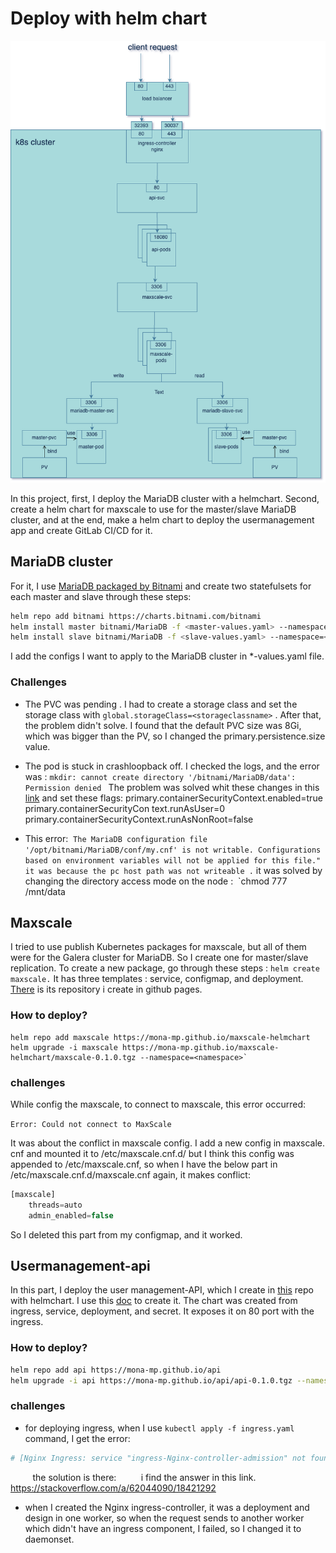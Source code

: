 # Deploy with helm chart

<p align="center">
    <img src="cluster.png">
</p>

In this project, first, I deploy the MariaDB cluster with a helmchart. Second, create a helm chart for maxscale to use for the master/slave MariaDB cluster, and at the end, make a helm chart to deploy the usermanagement app and create GitLab CI/CD for it.



## MariaDB cluster

For it, I use [MariaDB packaged by Bitnami](https://artifacthub.io/packages/helm/bitnami/mariadb) and create two statefulsets for each master and slave through these steps:

```bash
helm repo add bitnami https://charts.bitnami.com/bitnami
helm install master bitnami/MariaDB -f <master-values.yaml> --namespace=<namespace-name>
helm install slave bitnami/MariaDB -f <slave-values.yaml> --namespace=<namespace-name>

```
I add the configs I want to apply to the MariaDB cluster in *-values.yaml file.

### Challenges


- The PVC was pending . I had to create a storage class and set the storage class with `global.storageClass=<storageclassname>` ﻿. After that, the problem didn't solve. I found that the default PVC size was 8Gi, which was bigger than the  PV, so I changed  ﻿the primary.persistence.size value.
-  The pod is stuck in crashloopback off. I checked the logs, and  the error was : 
 `﻿mkdir: cannot create directory '/bitnami/MariaDB/data': Permission denied `
 The problem was solved whit these changes in this [link](https://github.com/bitnami/bitnami-docker-mariadb/issues/186#issuecomment-1128670750 ) and set these flags:
 primary.containerSecurityContext.enabled=true
primary.containerSecurityCon  text.runAsUser=0
primary.containerSecurityContext.runAsNonRoot=false

- This error: ﻿
`The MariaDB configuration file '/opt/bitnami/MariaDB/conf/my.cnf' is not writable. Configurations based on environment variables will not be applied for this file." ﻿it was because the pc host path was not writeable .`
 ﻿it was solved by changing the directory access mode on the node : ﻿
 ﻿`chmod 777 /mnt/data

## Maxscale 


I tried to use publish Kubernetes packages for maxscale, but all of them were for the Galera cluster for MariaDB.
So I create one for master/slave replication.
To create a new package, go through these steps :
`helm create maxscale.`
It has three templates : service, configmap, and deployment.
[There]() is its repository i create in github pages.

### How to deploy?

```
helm repo add maxscale https://mona-mp.github.io/maxscale-helmchart
helm upgrade -i maxscale https://mona-mp.github.io/maxscale-helmchart/maxscale-0.1.0.tgz --namespace=<namespace>`
```

### challenges

While config the maxscale, to connect to maxscale, this error occurred:

`Error: Could not connect to MaxScale`

It was about the conflict in maxscale config. I add a new config in maxscale. cnf and mounted it to /etc/maxscale.cnf.d/  but I think this config was appended to /etc/maxscale.cnf, so when I have the below part in /etc/maxscale.cnf.d/maxscale.cnf again, it makes conflict:

```SQL
[maxscale]
    threads=auto
    admin_enabled=false
```

So I deleted this part from my configmap, and it worked.

## Usermanagement-api

In this part, I deploy the user management-API, which I create in [this](https://github.com/mona-mp/mariadb-k8s) repo with helmchart.
I use this [doc](https://medium.com/geekculture/helm-create-helm-chart-7084666fab90) to create it.
The chart was created from ingress, service, deployment, and secret.
It exposes it on 80 port with the ingress.

### How to deploy?
```bash
helm repo add api https://mona-mp.github.io/api
helm upgrade -i api https://mona-mp.github.io/api/api-0.1.0.tgz --namespace=<namespace> `
```

### challenges

- for deploying ingress, when I use `kubectl apply -f ingress.yaml` command, I get the error:
```bash
# [Nginx Ingress: service "ingress-Nginx-controller-admission" not found](https://stackoverflow.com/questions/61365202/nginx-ingress-service-ingress-nginx-controller-admission-not-found)
```

&nbsp;&nbsp;&nbsp;&nbsp;&nbsp;&nbsp;&nbsp;&nbsp;    the solution is there:
&nbsp;&nbsp;&nbsp;&nbsp;&nbsp;&nbsp;&nbsp;&nbsp;   i find the answer in this link.
&nbsp;&nbsp;&nbsp;&nbsp;&nbsp;&nbsp;&nbsp;&nbsp;   https://stackoverflow.com/a/62044090/18421292
  
  - when I created the  Nginx ingress-controller, it was a deployment and design in one worker, so when the request sends to another worker which didn't have an ingress component, I failed, so I changed it to daemonset.



